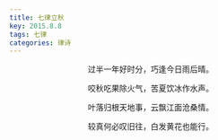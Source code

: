 ```yaml
---
title: 七律立秋
key: 2015.8.8
tags: 七律
categories: 律诗
---
```


<p align="center">过半一年好时分，巧逢今日雨后晴。
</p>
<p align="center">咬秋吃果除火气，苦夏饮冰作水声。
</p>
<p align="center">叶落归根天地事，云飘江面沧桑情。
</p>
<p align="center">较真何必叹旧往，白发黄花也能行。
</p>
